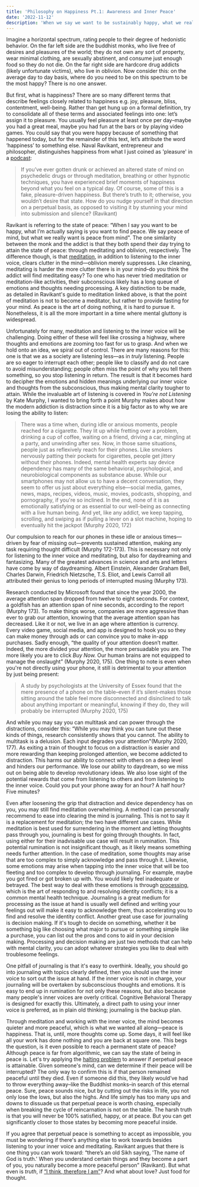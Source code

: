```yaml
---
title: 'Philosophy on Happiness Pt.1: Awareness and Inner Peace'
date: '2022-11-12'
description: 'When we say we want to be sustainably happy, what we really want is perpetual peace. In this guide, we will cover peace and ways to clear your mind'
---
```


Imagine a horizontal spectrum, rating people to their degree of hedonistic behavior. On the far left side are the buddhist monks, who live free of desires and pleasures of the world; they do not own any sort of property, wear minimal clothing, are sexually abstinent, and consume just enough food so they do not die. On the far right side are hardcore drug addicts (likely unfortunate victims), who live in oblivion. Now consider this: on the average day to day basis, where do you need to be on this spectrum to be the most happy? There is no one answer.

But first, what is happiness? There are so many different terms that describe feelings closely related to happiness e.g. joy, pleasure, bliss, contentment, well-being. Rather than get hung up on a formal definition, try to consolidate all of these terms and associated feelings into one: let’s assign it to pleasure. You usually feel pleasure at least once per day–maybe you had a great meal, maybe you had fun at the bars or by playing video games. You could say that you were happy because of something that happened today, but for the remainder of this text, let’s attribute the word ‘happiness’ to something else. Naval Ravikant, entrepreneur and philosopher, distinguishes happiness from what I just coined as 'pleasure' in a [podcast](https://nav.al/happiness):

> If you’ve ever gotten drunk or achieved an altered state of mind on psychedelic drugs or through meditation, breathing or other hypnotic techniques, you have experienced brief moments of happiness beyond what you feel on a typical day. Of course, some of this is a fake, pleasure-driven happiness. But there’s truth to it; otherwise, you wouldn’t desire that state. How do you nudge yourself in that direction on a perpetual basis, as opposed to visiting it by stunning your mind into submission and silence? (Ravikant)

Ravikant is referring to the state of peace: “When I say you want to be happy, what I’m actually saying is you want to find peace. We say peace of mind, but what we really want is peace from mind". The one similarity between the monk and the addict is that they both spend their day trying to attain the state of peace: through meditating and oblivion, respectively. The difference though, is that [meditation](https://twitter.com/naval/status/1261481222359801856), in addition to listening to the inner voice, clears clutter in the mind—oblivion merely suppresses. Like cleaning, meditating is harder the more clutter there is in your mind–do you think the addict will find meditating easy? To one who has never tried meditation or meditation-like activities, their subconscious likely has a long queue of emotions and thoughts needing processing. A key distinction to be made, as detailed in Ravikant's guide to meditation linked above, is that the point of meditation is not to become a meditator, but rather to provide fasting for your mind. As peace is the art of doing nothing, it is hard to pursue it. Nonetheless, it is all the more important in a time where mental gluttony is widespread.

Unfortunately for many, meditation and listening to the inner voice will be challenging. Doing either of these will feel like crossing a highway, where thoughts and emotions are zooming too fast for us to grasp. And when we hold onto an idea, we spiral out of control. There are many reasons for this: one is that we as a society are listening less—as in _truly_ listening. People are so eager to interrupt each other; people like to classify and do not care to avoid misunderstanding; people often miss the point of why you tell them something, so you stop listening in return. The result is that it becomes hard to decipher the emotions and hidden meanings underlying our inner voice and thoughts from the subconscious, thus making mental clarity tougher to attain. While the invaluable art of listening is covered in _You're not Listening_ by Kate Murphy, I wanted to bring forth a point Murphy makes about how the modern addiction is distraction since it is a big factor as to why we are losing the ability to listen:

> There was a time when, during idle or anxious moments, people reached for a cigarette. They lit up while fretting over a problem, drinking a cup of coffee, waiting on a friend, driving a car, mingling at a party, and unwinding after sex. Now, in those same situations, people just as reflexively reach for their phones. Like smokers nervously patting their pockets for cigarettes, people get jittery without their phones. Indeed, mental health experts say device dependency has many of the same behavioral, psychological, and neurobiological components as substance abuse. While our smartphones may not allow us to have a decent conversation, they seem to offer us just about everything else—social media, games, news, maps, recipes, videos, music, movies, podcasts, shopping, and pornography, if you're so inclined. In the end, none of it is as emotionally satisfying or as essential to our well-being as connecting with a live human being. And yet, like any addict, we keep tapping, scrolling, and swiping as if pulling a lever on a slot machine, hoping to eventually hit the jackpot (Murphy 2020, 172)

Our compulsion to reach for our phones in these idle or anxious times—driven by fear of missing out—prevents sustained attention, making any task requiring thought difficult (Murphy 172-173). This is necessary not only for listening to the inner voice and meditating, but also for daydreaming and fantasizing. Many of the greatest advances in science and arts and letters have come by way of daydreaming. Albert Einstein, Alexander Graham Bell, Charles Darwin, Friedrich Nietzsche, T.S. Eliot, and Lewis Carroll all attributed their genius to long periods of interrupted musing (Murphy 173).

Research conducted by Microsoft found that since the year 2000, the average attention span dropped from twelve to eight seconds. For context, a goldfish has an attention span of nine seconds, according to the report (Murphy 173). To make things worse, companies are more aggressive than ever to grab our attention, knowing that the average attention span has decreased. Like it or not, we live in an age where attention is currency. Every video game, social media, and app is designed to hook you so they can make money through ads or can convince you to make in-app purchases. Sadly enough, “the quality of your attention doesn’t matter. Indeed, the more divided your attention, the more persuadable you are. The more likely you are to click _Buy Now._ Our human brains are not equipped to manage the onslaught” (Murphy 2020, 175). One thing to note is even when you're not directly using your phone, it still is detrimental to your attention by just being present:

> A study by psychologists at the University of Essex found that the mere presence of a phone on the table–even if it’s silent–makes those sitting around the table feel more disconnected and disinclined to talk about anything important or meaningful, knowing if they do, they will probably be interrupted (Murphy 2020, 175)

And while you may say you can multitask and can power through the distractions, consider this: “While you may think you can tune out these kinds of things, research consistently shows that you cannot. The ability to multitask is a delusion. Each input degrades your attention"(Murphy 2020, 177). As exiting a train of thought to focus on a distraction is easier and more rewarding than keeping prolonged attention, we become addicted to distraction. This harms our ability to connect with others on a deep level and hinders our performance. We lose our ability to daydream, so we miss out on being able to develop revolutionary ideas. We also lose sight of the potential rewards that come from listening to others and from listening to the inner voice. Could you put your phone away for an hour? A half hour? Five minutes?

Even after loosening the grip that distraction and device dependency has on you, you may still find meditation overwhelming. A method I can personally recommend to ease into clearing the mind is journaling. This is not to say it is a replacement for meditation; the two have different use cases. While meditation is best used for surrendering in the moment and letting thoughts pass through you, journaling is best for going through thoughts. In fact, using either for their inadvisable use case will result in rumination. This potential rumination is not insignificant though, as it likely means something needs further attention. In the case of meditation, some thoughts may arise that are too complex to simply acknowledge and pass through it. Likewise, some emotions may arise when tapping into the inner voice that will be too fleeting and too complex to develop through journaling. For example, maybe you got fired or got broken up with. You would likely feel inadequate or betrayed. The best way to deal with these emotions is through [processing](https://youtu.be/_tLxPkbXkEc), which is the art of responding to and resolving identity conflicts; it is a common mental health technique. Journaling is a great medium for processing as the issue at hand is usually well defined and writing your feelings out will make it easy to acknowledge them, thus accelerating you to find and resolve the identity conflict. Another great use case for journaling is decision making. If it's tough to decide on something, whether it be something big like choosing what major to pursue or something simple like a purchase, you can list out the pros and cons to aid in your decision making. Processing and decision making are just two methods that can help with mental clarity, you can adopt whatever strategies you like to deal with troublesome feelings.

One pitfall of journaling is that it's easy to overthink. Ideally, you should go into journaling with topics clearly defined, then you should use the inner voice to sort out the issue at hand. If the inner voice is not in charge, your journaling will be overtaken by subconscious thoughts and emotions. It is easy to end up in rumination for not only these reasons, but also because many people's inner voices are overly critical. Cognitive Behavioral Therapy is designed for exactly this. Ultimately, a direct path to using your inner voice is preferred, as in plain old thinking; journaling is the backup plan.

Through meditation and working with the inner voice, the mind becomes quieter and more peaceful, which is what we wanted all along—peace is happiness. That is, until, more thoughts come up. Some days, it will feel like all your work has done nothing and you are back at square one. This begs the question, is it even possible to reach a permanent state of peace? Although peace is far from algorithmic, we can say the state of being in peace is. Let's try applying the [halting problem](https://en.wikipedia.org/wiki/Halting_problem) to answer if perpetual peace is attainable. Given someone's mind, can we determine if their peace will be interrupted? The only way to confirm this is if that person remained peaceful until they died. Even if someone did this, they likely would’ve had to throw everything away–like the Buddhist monks–in search of this eternal peace. Sure, peace sounds nice, but by cutting out the risks in life, you not only lose the lows, but also the highs. And life simply has too many ups and downs to dissuade us that perpetual peace is worth chasing, especially when breaking the cycle of reincarnation is not on the table. The harsh truth is that you will never be 100% satisfied, happy, or at peace. But you can get significantly closer to those states by becoming more peaceful inside.

If you agree that perpetual peace is something to accept as impossible, you must be wondering if there's anything else to work towards besides listening to your inner voice and meditating. Ravikant argues that there is one thing you can work toward: “there’s an old Sikh saying, 'The name of God is truth.' When you understand certain things and they become a part of you, you naturally become a more peaceful person” (Ravikant). But what even is _truth_, if [“I think, therefore I am”](https://en.wikipedia.org/wiki/Cogito,_ergo_sum)? And what about love? Just food for thought.
